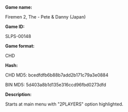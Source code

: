 **Game name:**

Firemen 2, The - Pete & Danny (Japan)

**Game ID:**

SLPS-00148

**Game format:**

CHD

**Hash:**

CHD MD5: bcedfdfb6b88b7add2b171c79a3e0884

BIN MD5: 5d403a8b1d135e316ccd96fbd0273dfd

**Description:**

Starts at main menu with "2PLAYERS" option highlighted.